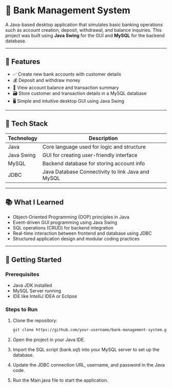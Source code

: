 # 🏦 Bank Management System

A Java-based desktop application that simulates basic banking operations such as account creation, deposit, withdrawal, and balance inquiries. This project was built using **Java Swing** for the GUI and **MySQL** for the backend database.

---

## 📌 Features

- ✅ Create new bank accounts with customer details
- 💰 Deposit and withdraw money
- 📄 View account balance and transaction summary
- 🗃️ Store customer and transaction details in a MySQL database
- 🖥️ Simple and intuitive desktop GUI using Java Swing

---

## 🔧 Tech Stack

| Technology | Description |
|------------|-------------|
| Java       | Core language used for logic and structure |
| Java Swing | GUI for creating user-friendly interface |
| MySQL      | Backend database for storing account info |
| JDBC       | Java Database Connectivity to link Java and MySQL |

---

## 📚 What I Learned

- Object-Oriented Programming (OOP) principles in Java
- Event-driven GUI programming using Java Swing
- SQL operations (CRUD) for backend integration
- Real-time interaction between frontend and database using JDBC
- Structured application design and modular coding practices

---

## 🚀 Getting Started

### Prerequisites

- Java JDK installed
- MySQL Server running
- IDE like IntelliJ IDEA or Eclipse

### Steps to Run

1. Clone the repository:
   ```bash
   git clone https://github.com/your-username/bank-management-system.git
2. Open the project in your Java IDE.

3. Import the SQL script (bank.sql) into your MySQL server to set up the database.

4. Update the JDBC connection URL, username, and password in the Java code.

5. Run the Main.java file to start the application.
